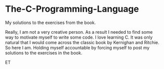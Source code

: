 # The-C-Programming-Language
My solutions to the exercises from the book.

Really, I am not a very creative person. As a result I needed to find some way to motivate myself to write some code.
I love learning C. It was only natural that I would come across the classic book by Kernighan and Ritchie.
So here I am. Holding myself accountable by forcing myself to post my solutions to the exercises in the book.

ET
